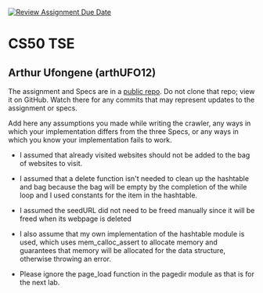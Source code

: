 [![Review Assignment Due Date](https://classroom.github.com/assets/deadline-readme-button-22041afd0340ce965d47ae6ef1cefeee28c7c493a6346c4f15d667ab976d596c.svg)](https://classroom.github.com/a/phOqX7q9)
# CS50 TSE
## Arthur Ufongene (arthUFO12)

The assignment and Specs are in a [public repo](https://github.com/CS50DartmouthSP25/labs/tse).
Do not clone that repo; view it on GitHub.
Watch there for any commits that may represent updates to the assignment or specs.

Add here any assumptions you made while writing the crawler, any ways in which your implementation differs from the three Specs, or any ways in which you know your implementation fails to work.

- I assumed that already visited websites should not be added to the bag of websites to visit. 
- I assumed that a delete function isn't needed to clean up the hashtable and bag because the bag will be empty by the completion of the while loop and I used constants for the item in the hashtable.
- I assumed the seedURL did not need to be freed manually since it will be freed when its webpage is deleted
- I also assume that my own implementation of the hashtable module is used, which uses mem_calloc_assert to allocate memory and guarantees that memory will be allocated for the data structure, otherwise throwing an error.

- Please ignore the page_load function in the pagedir module as that is for the next lab.
